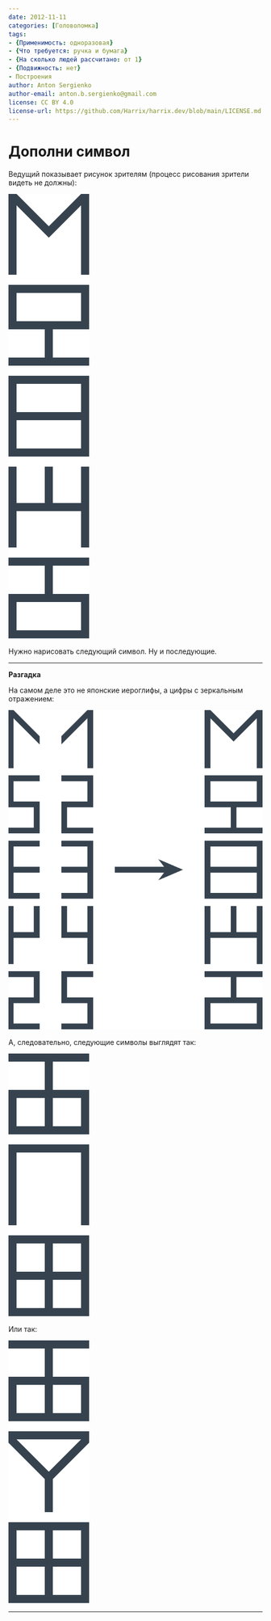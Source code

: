 ```yaml
---
date: 2012-11-11
categories: [Головоломка]
tags:
- {Применимость: одноразовая}
- {Что требуется: ручка и бумага}
- {На сколько людей рассчитано: от 1}
- {Подвижность: нет}
- Построения
author: Anton Sergienko
author-email: anton.b.sergienko@gmail.com
license: CC BY 4.0
license-url: https://github.com/Harrix/harrix.dev/blob/main/LICENSE.md
---
```


# Дополни символ

Ведущий показывает рисунок зрителям (процесс рисования зрители видеть не должны):

![Рисунок задачи](img/problem.svg)

Нужно нарисовать следующий символ. Ну и последующие.

---

**Разгадка** <!-- !details -->

На самом деле это не японские иероглифы, а цифры с зеркальным отражением:

![Решение](img/solution_01.svg)

А, следовательно, следующие символы выглядят так:

![Следующие символы](img/solution_02.svg)

Или так:

![Другой вариант семерки](img/solution_03.svg)

---
